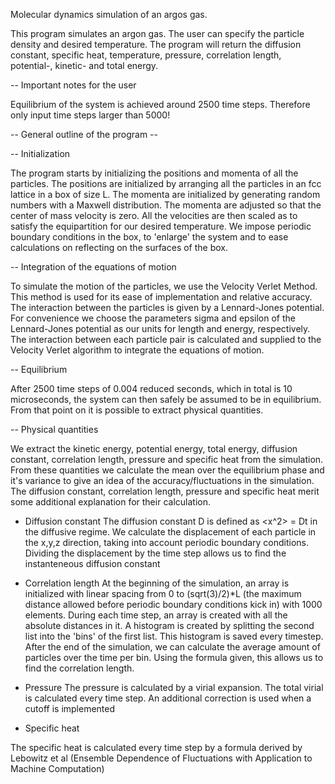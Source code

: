 Molecular dynamics simulation of an argos gas.

This program simulates an argon gas. The user can specify the particle density and desired temperature. The program will return
the diffusion constant, specific heat, temperature, pressure, correlation length, potential-, kinetic- and total energy.

-- Important notes for the user

Equilibrium of the system is achieved around 2500 time steps. Therefore only input time steps larger than 5000!

-- General outline of the program -- 

-- Initialization

The program starts by initializing the positions and momenta of all the particles. The positions are initialized by arranging all the particles in an fcc lattice in a box of size L. The momenta are initialized by generating random numbers with a Maxwell distribution. The momenta are adjusted so that the center of mass velocity is zero. All the velocities are then scaled as to satisfy the equipartition for our desired temperature. We impose periodic boundary conditions in the box, to 'enlarge' the system and to ease calculations on reflecting on the surfaces of the box.

-- Integration of the equations of motion

To simulate the motion of the particles, we use the Velocity Verlet Method. This method is used for its ease of implementation and relative accuracy. The interaction between the particles is given by a Lennard-Jones potential. For convenience we choose the parameters sigma and epsilon of the Lennard-Jones potential as our units for length and energy, respectively. The interaction between each particle pair is calculated and supplied to the Velocity Verlet algorithm to integrate the equations of motion.

-- Equilibrium

After 2500 time steps of 0.004 reduced seconds, which in total is 10 microseconds, the system can then safely be assumed to be in equilibrium. From that point on it is possible to extract physical quantities.

-- Physical quantities

We extract the kinetic energy, potential energy, total energy, diffusion constant, correlation length, pressure and specific heat from the simulation. From these quantities we calculate the mean over the equilibrium phase and it's variance to give an idea of the accuracy/fluctuations in the simulation. The diffusion constant, correlation length, pressure and specific heat merit some additional explanation for their calculation.

- Diffusion constant
The diffusion constant D is defined as <x^2> = Dt in the diffusive regime. We calculate the displacement of each particle in the x,y,z direction, taking into account periodic boundary conditions. Dividing the displacement by the time step allows us to find the instanteneous diffusion constant

- Correlation length
At the beginning of the simulation, an array is initialized with linear spacing from 0 to (sqrt(3)/2)*L (the maximum distance allowed before periodic boundary conditions kick in) with 1000 elements. During each time step, an array is created with all the absolute distances in it. A histogram is created by splitting the second list into the 'bins' of the first list. This histogram is saved every timestep. After the end of the simulation, we can calculate the average amount of particles over the time per bin. Using the formula given, this allows us to find the correlation length.

- Pressure
The pressure is calculated by a virial expansion. The total virial is calculated every time step. An additional correction is used when a cutoff is implemented

- Specific heat

The specific heat is calculated every time step by a formula derived by Lebowitz et al (Ensemble Dependence of Fluctuations with Application to Machine Computation)








